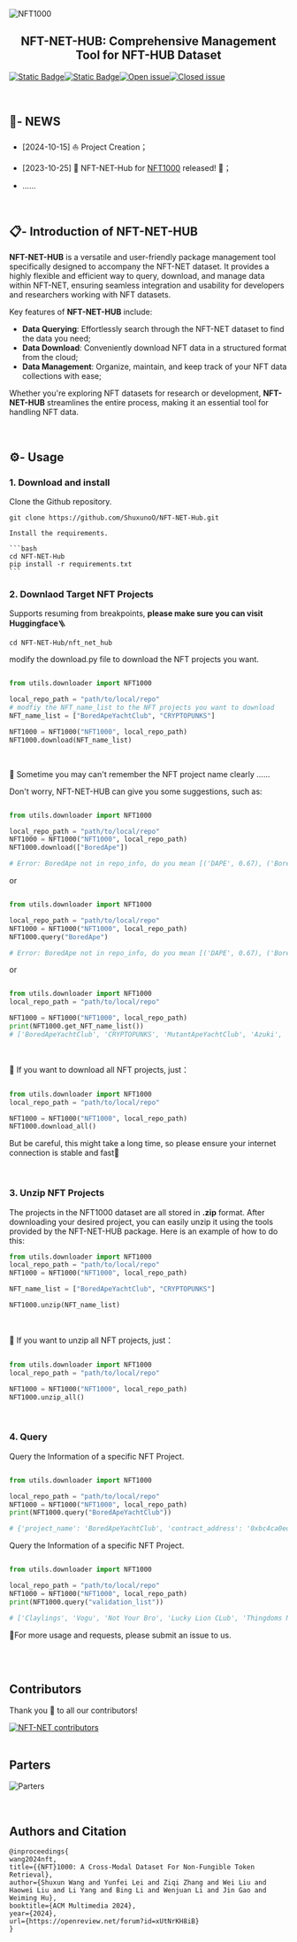 ![NFT1000](assets/NFT_NET_HUB.png)

## <div align="center">NFT-NET-HUB: Comprehensive Management Tool for NFT-HUB Dataset</div>


[![Static Badge](https://img.shields.io/badge/%F0%9F%A4%97%20Huggingface-NFT%20NET-orange?style=flat&logoColor=%23FFD21E)](https://huggingface.co/datasets/shuxunoo/NFT-Net)[![Static Badge](https://img.shields.io/badge/arXiv-2402.16872%20-B31B1B?style=flat&logo=arxiv&link=https%3A%2F%2Farxiv.org%2Fabs%2F2402.16872)](https://arxiv.org/abs/2402.16872)[![Open issue](https://img.shields.io/github/issues/ShuxunoO/NFT-NET-Hub)](https://github.com/ShuxunoO/NFT-NET-Hub/issues)[![Closed issue](https://img.shields.io/github/issues-closed/ShuxunoO/NFT-NET-Hub)](https://github.com/ShuxunoO/NFT-NET-Hub/issues)

<br>

## 🚀- NEWS

- [2024-10-15] ⛵ Project Creation；

- [2023-10-25] 🥳 NFT-NET-Hub for [NFT1000](https://huggingface.co/datasets/shuxunoo/NFT-Net/tree/main/NFT1000) released! 🎉；

- ……

<br>

## 📋︎- Introduction of NFT-NET-HUB

**NFT-NET-HUB** is a versatile and user-friendly package management tool specifically designed to accompany the NFT-NET dataset. It provides a highly flexible and efficient way to query, download, and manage data within NFT-NET, ensuring seamless integration and usability for developers and researchers working with NFT datasets.

Key features of **NFT-NET-HUB** include:

- **Data Querying**: Effortlessly search through the NFT-NET dataset to find the data you need;
- **Data Download**: Conveniently download NFT data in a structured format from the cloud;
- **Data Management**: Organize, maintain, and keep track of your NFT data collections with ease;

Whether you're exploring NFT datasets for research or development, **NFT-NET-HUB** streamlines the entire process, making it an essential tool for handling NFT data.

<br>

## ⚙- Usage



### 1. Download and install

Clone the Github repository.

   ```git
   git clone https://github.com/ShuxunoO/NFT-NET-Hub.git
   ```

    Install the requirements.
       
    ```bash
    cd NFT-NET-Hub
    pip install -r requirements.txt
    ```



### 2. Downlaod Target NFT Projects

Supports resuming from breakpoints, **please make sure you can visit Huggingface**🪜

```
cd NFT-NET-Hub/nft_net_hub
```

modify the download.py file to download the NFT projects you want.
<br>

   ```python
   
   from utils.downloader import NFT1000
   
   local_repo_path = "path/to/local/repo"
   # modfiy the NFT_name_list to the NFT projects you want to download
   NFT_name_list = ["BoredApeYachtClub", "CRYPTOPUNKS"]
   
   NFT1000 = NFT1000("NFT1000", local_repo_path)
   NFT1000.download(NFT_name_list)
   
   ```

   <br>

   🤔 Sometime you may can't remember the NFT project name clearly ……

   Don't worry, NFT-NET-HUB can give you some suggestions, such as:



   ```python
   
   from utils.downloader import NFT1000
   
   local_repo_path = "path/to/local/repo"
   NFT1000 = NFT1000("NFT1000", local_repo_path)
   NFT1000.download(["BoredApe"])
   
   # Error: BoredApe not in repo_info, do you mean [('DAPE', 0.67), ('BoredApeYachtClub', 0.64), ('BoredApeKennelClub', 0.62)]?
   
   ```

   or

   ```python
   
   from utils.downloader import NFT1000
   
   local_repo_path = "path/to/local/repo"
   NFT1000 = NFT1000("NFT1000", local_repo_path)
   NFT1000.query("BoredApe")
   
   # Error: BoredApe not in repo_info, do you mean [('DAPE', 0.67), ('BoredApeYachtClub', 0.64), ('BoredApeKennelClub', 0.62)]?
   
   ```

   or

   ```python
   
   from utils.downloader import NFT1000
   local_repo_path = "path/to/local/repo"
   
   NFT1000 = NFT1000("NFT1000", local_repo_path)
   print(NFT1000.get_NFT_name_list())
   # ['BoredApeYachtClub', 'CRYPTOPUNKS', 'MutantApeYachtClub', 'Azuki', 'CloneX', 'Moonbirds', 'Doodles',……]
   
   ```

<br>

👋 If you want to download all NFT projects, just：
   ```python
   
   from utils.downloader import NFT1000
   local_repo_path = "path/to/local/repo"
   
   NFT1000 = NFT1000("NFT1000", local_repo_path)
   NFT1000.download_all()
   
   ```

But be careful, this might take a long time, so please ensure your internet connection is stable and fast🚀


<br>

### 3. Unzip NFT Projects

The projects in the NFT1000 dataset are all stored in **.zip** format. After downloading your desired project, you can easily unzip it using the tools provided by the NFT-NET-HUB package. Here is an example of how to do this:

```python
from utils.downloader import NFT1000
local_repo_path = "path/to/local/repo"
NFT1000 = NFT1000("NFT1000", local_repo_path)

NFT_name_list = ["BoredApeYachtClub", "CRYPTOPUNKS"]

NFT1000.unzip(NFT_name_list)
```

<br>

👋 If you want to unzip all NFT projects, just：

```python

from utils.downloader import NFT1000
local_repo_path = "path/to/local/repo"

NFT1000 = NFT1000("NFT1000", local_repo_path)
NFT1000.unzip_all()

```

<br>

### 4. Query

Query the Information of a specific NFT Project.

   ```python
   
   from utils.downloader import NFT1000
   
   local_repo_path = "path/to/local/repo"
   NFT1000 = NFT1000("NFT1000", local_repo_path)
   print(NFT1000.query("BoredApeYachtClub"))
   
   # {'project_name': 'BoredApeYachtClub', 'contract_address': '0xbc4ca0eda7647a8ab7c2061c2e118a18a936f13d', 'total_supply': 10000, 'actual_collected_quantity': 10000, 'description': 'The [Bored Ape Yacht Club](https://boredapeyachtclub.com/) NFTs are a collection of 10,000 unique Bored Ape Non Fungible Tokens. A Bored Ape serves as your access to the Yacht Club, and gives access to many members-only features, the first of which is access to THE BATHROOM, a collaborative graffiti board. BAYC is one of many NFT collections by Yuga Labs and has quickly become a cultural phenomenon. ', 'official_url': 'http://www.boredapeyachtclub.com/', 'opensea_url': 'https://opensea.io/collection/boredapeyachtclub', 'checksum_sha256': 'ea1355ed1644a1c8d23b9cd1e5797570af9594c6a331223ae4f55ae9d13805b2'}
   
   ```



Query the Information of a specific NFT Project.

   ```python
   
   from utils.downloader import NFT1000
   
   local_repo_path = "path/to/local/repo"
   NFT1000 = NFT1000("NFT1000", local_repo_path)
   print(NFT1000.query("validation_list"))
   
   # ['Claylings', 'Vogu', 'Not Your Bro', 'Lucky Lion CLub', 'Thingdoms NFT Official', 'Infinity Frogs', 'Los Muertos', 'Pop Art Cats', 'CryptoZombiez', 'Lonely Frog Lambo Club', 'Untamed Elephants', 'Fluffy Polar Bears', 'Non Fungible Frens', 'MEGAMI', 'TCG World Dragons', 'E_Shell', 'Women Tribe', 'Isekai Meta', 'Alien Frens Evolution', 'CryptoPolz', 'Darkflex', 'LostSoulsSanctuary', 'Little Lemon Friends', 'TheWickedStallions', 'The Chimpsons', 'HAPE EXODUS', 'AlphieWhales', 'Lazy Ape Yacht Club', 'Tropical Turtles', 'Tribe Odyssey', 'OnChainBirds', 'Angry Boars', 'Fishy Fam', 'Angry Ape Army Evolution Collection', 'GOBLIN GRLZ', '0xApes', 'AuctionMintContract', 'Pixelated Llama', 'Rebel Seals', 'Mini Supers', 'mems', 'DIOs Genesis', 'HUGO x IO', 'Goopdoods', 'Bibiz', 'Queens+KingsAvatars', 'The Ninja Hideout', 'illogics', 'FoxFam', 'Crypto Bear Watch Club']
   
   ```



👋For more usage and requests, please submit an issue to us.

<br>
<br>

## Contributors

Thank you 🙏 to all our contributors!

<a href="https://github.com/ShuxunoO/NFT-Net/graphs/contributors">
<img src="https://contrib.rocks/image?repo=ShuxunoO/NFT-Net" alt="NFT-NET contributors"></a>

<br>
<br>

## Parters



![Parters](assets/Parter.png)

<br>

## Authors and Citation

   ```
@inproceedings{
wang2024nft,
title={{NFT}1000: A Cross-Modal Dataset For Non-Fungible Token Retrieval},
author={Shuxun Wang and Yunfei Lei and Ziqi Zhang and Wei Liu and Haowei Liu and Li Yang and Bing Li and Wenjuan Li and Jin Gao and Weiming Hu},
booktitle={ACM Multimedia 2024},
year={2024},
url={https://openreview.net/forum?id=xUtNrKH8iB}
}

   ```
